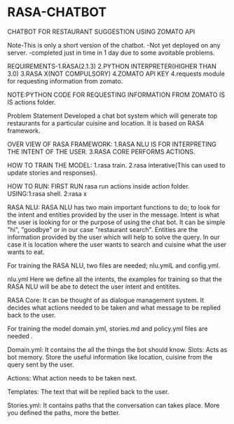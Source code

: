 # RASA-CHATBOT
CHATBOT FOR RESTAURANT SUGGESTION USING ZOMATO API

Note-This is only a short version of the chatbot.
    -Not yet deployed on any server.
    -completed just in time in 1 day due to some avoitable problems.

REQUIREMENTS-1.RASA(2.1.3)
             2.PYTHON INTERPRETER(HIGHER THAN 3.0)
             3.RASA X(NOT COMPULSORY)
             4.ZOMATO API KEY
             4.requests module for requesting information from zomato.

NOTE:PYTHON CODE FOR REQUESTING INFORMATION FROM ZOMATO IS IS actions folder.

Problem Statement
Developed a chat bot system which will generate top restaurants for a particular cuisine and location. It is based on RASA framework. 


OVER VIEW OF RASA FRAMEWORK:
1.RASA NLU IS FOR INTERPRETING THE INTENT OF THE USER.
3.RASA CORE PERFORMS ACTIONS.

HOW TO TRAIN THE MODEL:
1.rasa train.
2.rasa interative(This can used to update stories and responses).

HOW TO RUN:
FIRST RUN rasa run actions inside action folder.
USING:1:rasa shell.
      2:rasa x
      
RASA NLU:
RASA NLU has two main important functions to do; to look for the intent and entities provided by the user in the message. Intent is what the user is looking for or the purpose of using the chat bot. It can be simple "hi", "goodbye" or in our case "restaurant search". Entities are the information provided by the user which will help to solve the query. In our case it is location where the user wants to search and cuisine what the user wants to eat.

For training the RASA NLU, two files are needed; nlu.ymlL and config.yml.

nlu.yml
Here we define all the intents, the examples for training so that the RASA NLU will be abe to detect the user intent and entitites.

RASA Core:
It can be thought of as dialogue management system. It decides what actions needed to be taken and what message to be replied back to the user.

For training the model domain.yml, stories.md and policy.yml files are needed .

Domain.yml: It contains the all the things the bot should know.
Slots: Acts as bot memory. Store the useful information like location, cuisine from the query sent by the user.

Actions: What action needs to be taken next.

Templates: The text that will be replied back to the user.

Stories.yml:
It contains paths that the conversation can takes place. More you defined the paths, more the better.
